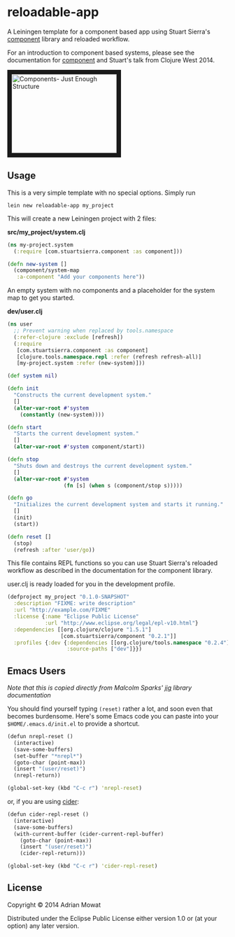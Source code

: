 # reloadable-app

A Leiningen template for a component based app using Stuart Sierra's [component](https://github.com/stuartsierra/component) library and reloaded workflow. 

For an introduction to component based systems, please see the documentation for [component](https://github.com/stuartsierra/component) and Stuart's talk from Clojure West 2014.

<a href="http://www.youtube.com/watch?feature=player_embedded&v=13cmHf_kt-Q
" target="_blank"><img src="http://img.youtube.com/vi/13cmHf_kt-Q/0.jpg" 
alt="Components- Just Enough Structure" width="240" height="180" border="10" /></a>

## Usage

This is a very simple template with no special options.  Simply run

```shell
lein new reloadable-app my_project
```

This will create a new Leiningen project with 2 files:

**src/my_project/system.clj**

```clojure
(ns my-project.system
  (:require [com.stuartsierra.component :as component]))

(defn new-system []
  (component/system-map 
   :a-component "Add your components here"))
```

An empty system with no components and a placeholder for the system map to get you started.


**dev/user.clj**

```clojure 
(ns user
  ;; Prevent warning when replaced by tools.namespace
  (:refer-clojure :exclude [refresh])
  (:require 
   [com.stuartsierra.component :as component]
   [clojure.tools.namespace.repl :refer (refresh refresh-all)]
   [my-project.system :refer (new-system)]))

(def system nil)

(defn init
  "Constructs the current development system."
  []
  (alter-var-root #'system
    (constantly (new-system))))

(defn start
  "Starts the current development system."
  []
  (alter-var-root #'system component/start))

(defn stop
  "Shuts down and destroys the current development system."
  []
  (alter-var-root #'system
                  (fn [s] (when s (component/stop s)))))

(defn go
  "Initializes the current development system and starts it running."
  []
  (init)
  (start))

(defn reset []
  (stop)
  (refresh :after 'user/go))
```

This file contains REPL functions so you can use Stuart Sierra's reloaded workflow as described in the documentation for the component library.

user.clj is ready loaded for you in the development profile.

```clojure
(defproject my_project "0.1.0-SNAPSHOT"
  :description "FIXME: write description"
  :url "http://example.com/FIXME"
  :license {:name "Eclipse Public License"
            :url "http://www.eclipse.org/legal/epl-v10.html"}
  :dependencies [[org.clojure/clojure "1.5.1"]
                 [com.stuartsierra/component "0.2.1"]]
  :profiles {:dev {:dependencies [[org.clojure/tools.namespace "0.2.4"]]
                   :source-paths ["dev"]}})
```




## Emacs Users

*Note that this is copied directly from Malcolm Sparks' [jig](https://github.com/juxt/jig) library documentation*

You should find yourself typing `(reset)` rather a lot, and soon
even that becomes burdensome. Here's some Emacs code you can paste into
your `$HOME/.emacs.d/init.el` to provide a shortcut.

```clojure
(defun nrepl-reset ()
  (interactive)
  (save-some-buffers)
  (set-buffer "*nrepl*")
  (goto-char (point-max))
  (insert "(user/reset)")
  (nrepl-return))

(global-set-key (kbd "C-c r") 'nrepl-reset)
```

or, if you are using [cider]("http://github.com/clojure-emacs/cider"):

```clojure
(defun cider-repl-reset ()
  (interactive)
  (save-some-buffers)
  (with-current-buffer (cider-current-repl-buffer)
    (goto-char (point-max))
    (insert "(user/reset)")
    (cider-repl-return)))

(global-set-key (kbd "C-c r") 'cider-repl-reset)
```



## License

Copyright © 2014 Adrian Mowat

Distributed under the Eclipse Public License either version 1.0 or (at
your option) any later version.
